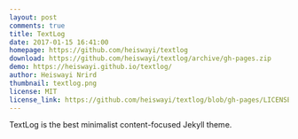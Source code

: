 ```yaml
---
layout: post
comments: true
title: TextLog
date: 2017-01-15 16:41:00
homepage: https://github.com/heiswayi/textlog
download: https://github.com/heiswayi/textlog/archive/gh-pages.zip
demo: https://heiswayi.github.io/textlog/
author: Heiswayi Nrird
thumbnail: textlog.png
license: MIT
license_link: https://github.com/heiswayi/textlog/blob/gh-pages/LICENSE.md
---
```


TextLog is the best minimalist content-focused Jekyll theme.
